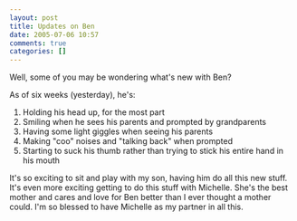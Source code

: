 ```yaml
---
layout: post
title: Updates on Ben
date: 2005-07-06 10:57
comments: true
categories: []
---
```

Well, some of you may be wondering what's new with Ben?

As of six weeks (yesterday), he's:

1) Holding his head up, for the most part
2) Smiling when he sees his parents and prompted by grandparents
3) Having some light giggles when seeing his parents
4) Making "coo" noises and "talking back" when prompted
5) Starting to suck his thumb rather than trying to stick his entire hand in his mouth

It's so exciting to sit and play with my son, having him do all this new stuff. It's even more exciting getting to do this stuff with Michelle. She's the best mother and cares and love for Ben better than I ever thought a mother could. I'm so blessed to have Michelle as my partner in all this.
